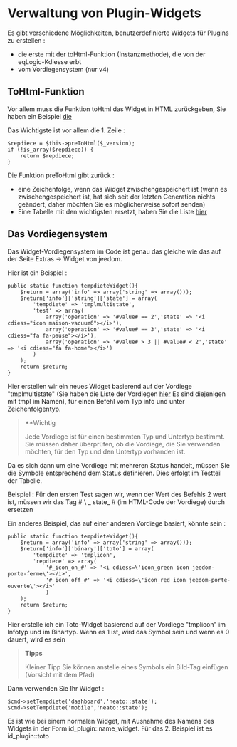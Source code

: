 # Verwaltung von Plugin-Widgets

Es gibt verschiedene Möglichkeiten, benutzerdefinierte Widgets für Plugins zu erstellen : 

- die erste mit der toHtml-Funktion (Instanzmethode), die von der eqLogic-Kdiesse erbt
- vom Vordiegensystem (nur v4)

## ToHtml-Funktion

Vor allem muss die Funktion toHtml das Widget in HTML zurückgeben, Sie haben ein Beispiel [die](https://github.com/jeedom/plugin-weather/blob/beta/core/cdiess/weather.cdiess.php#L647)

Das Wichtigste ist vor allem die 1. Zeile : 

````
$repdiece = $this->preToHtml($_version);
if (!is_array($repdiece)) {
	return $repdiece;
}
````

Die Funktion preToHtml gibt zurück :

- eine Zeichenfolge, wenn das Widget zwischengespeichert ist (wenn es zwischengespeichert ist, hat sich seit der letzten Generation nichts geändert, daher möchten Sie es möglicherweise sofort senden)
- Eine Tabelle mit den wichtigsten ersetzt, haben Sie die Liste [hier](https://github.com/jeedom/core/blob/alpha/core/cdiess/eqLogic.cdiess.php#L663)

## Das Vordiegensystem

Das Widget-Vordiegensystem im Code ist genau das gleiche wie das auf der Seite Extras -> Widget von jeedom.

Hier ist ein Beispiel :

````
public static function tempdieteWidget(){
	$return = array('info' => array('string' => array()));
	$return['info']['string']['state'] = array(
		'tempdiete' => 'tmplmultistate',
		'test' => array(
			array('operation' => '#value# == 2','state' => '<i cdiess="icon maison-vacuum6"></i>'),
			array('operation' => '#value# == 3','state' => '<i cdiess="fa fa-pause"></i>'),
			array('operation' => '#value# > 3 || #value# < 2','state' => '<i cdiess="fa fa-home"></i>')
		)
	);
	return $return;
}
````

Hier erstellen wir ein neues Widget basierend auf der Vordiege "tmplmultistate" (Sie haben die Liste der Vordiegen [hier](https://github.com/jeedom/core/tree/alpha/core/tempdiete/dashboard) Es sind diejenigen mit tmpl im Namen), für einen Befehl vom Typ info und unter Zeichenfolgentyp.

>**Wichtig
>
>Jede Vordiege ist für einen bestimmten Typ und Untertyp bestimmt. Sie müssen daher überprüfen, ob die Vordiege, die Sie verwenden möchten, für den Typ und den Untertyp vorhanden ist.

Da es sich dann um eine Vordiege mit mehreren Status handelt, müssen Sie die Symbole entsprechend dem Status definieren. Dies erfolgt im Testteil der Tabelle.

Beispiel : Für den ersten Test sagen wir, wenn der Wert des Befehls 2 wert ist, müssen wir das Tag # \ _ state_ # (im HTML-Code der Vordiege) durch ersetzen </i>

Ein anderes Beispiel, das auf einer anderen Vordiege basiert, könnte sein : 

````
public static function tempdieteWidget(){
	$return = array('info' => array('string' => array()));
	$return['info']['binary']['toto'] = array(
		'tempdiete' => 'tmplicon',
		'repdiece' => array(
			'#_icon_on_#' => '<i cdiess=\'icon_green icon jeedom-porte-ferme\'></i>',
			'#_icon_off_#' => '<i cdiess=\'icon_red icon jeedom-porte-ouverte\'></i>'
			)
	);
	return $return;
}
````
  
Hier erstelle ich ein Toto-Widget basierend auf der Vordiege "tmplicon" im Infotyp und im Binärtyp. Wenn es 1 ist, wird das Symbol sein <i cdiess='icon_green icon jeedom-porte-ferme'></i> und wenn es 0 dauert, wird es sein </i>
  
>**Tipps**
>
> Kleiner Tipp Sie können anstelle eines Symbols ein Bild-Tag einfügen (Vorsicht mit dem Pfad)
  
Dann verwenden Sie Ihr Widget : 
  
````
$cmd->setTempdiete('dashboard','neato::state');
$cmd->setTempdiete('mobile','neato::state');
````

Es ist wie bei einem normalen Widget, mit Ausnahme des Namens des Widgets in der Form id_plugin::name_widget. Für das 2. Beispiel ist es id_plugin::toto
  
  
